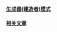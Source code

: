 #### [生成器(建造者)模式](http://designpatternsphp.readthedocs.org/en/latest/Creational/Builder/README.html)
#### [相关文章](http://angusty.com/2015/01/design-patterns-of-php.html#title7)